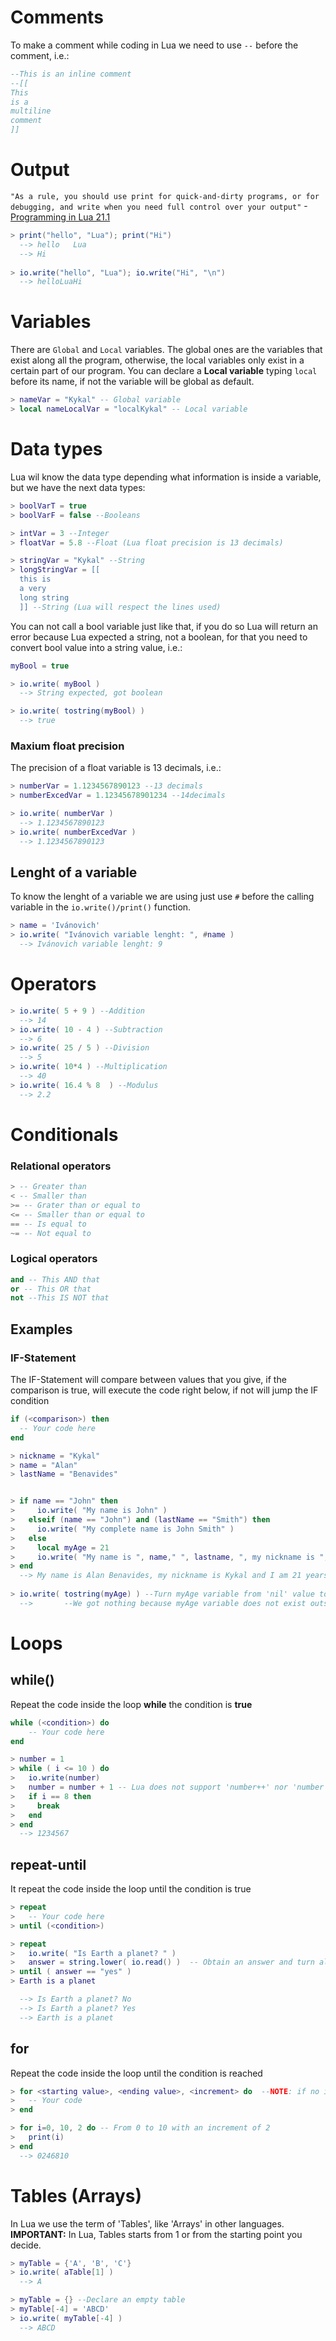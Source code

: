 # Comments
To make a comment while coding in Lua we need to use ``--`` before the comment, i.e.:

```Lua
--This is an inline comment
--[[
This
is a
multiline
comment
]]
```

# Output
``"As a rule, you should use print for quick-and-dirty programs, or for debugging, and write when you need full control over your output"``
-[Programming in Lua 21.1](https://www.lua.org/pil/21.1.html)
```Lua
> print("hello", "Lua"); print("Hi")
  --> hello   Lua
  --> Hi
    
> io.write("hello", "Lua"); io.write("Hi", "\n")
  --> helloLuaHi
```

# Variables
There are ``Global`` and ``Local`` variables. The global ones are the variables that exist along all the program, otherwise, the local variables only exist in a certain part of our program. You can declare a **Local variable** typing ``local`` before its name, if not the variable will be global as default.
```Lua
> nameVar = "Kykal" -- Global variable
> local nameLocalVar = "localKykal" -- Local variable
```

# Data types
Lua wil know the data type depending what information is inside a variable, but we have the next data types:
```Lua
> boolVarT = true
> boolVarF = false --Booleans

> intVar = 3 --Integer
> floatVar = 5.8 --Float (Lua float precision is 13 decimals)

> stringVar = "Kykal" --String
> longStringVar = [[
  this is
  a very
  long string
  ]] --String (Lua will respect the lines used)
```
You can not call a bool variable just like that, if you do so Lua will return an error because Lua expected a string, not a boolean, for that you need to convert bool value into a string value, i.e.:
```Lua
myBool = true

> io.write( myBool )
  --> String expected, got boolean

> io.write( tostring(myBool) )
  --> true

```

### Maxium float precision
The precision of a float variable is 13 decimals, i.e.:
```Lua
> numberVar = 1.1234567890123 --13 decimals
> numberExcedVar = 1.12345678901234 --14decimals

> io.write( numberVar )
  --> 1.1234567890123
> io.write( numberExcedVar )
  --> 1.1234567890123
```

## Lenght of a variable
To know the lenght of a variable we are using just use ``#`` before the calling variable in the ``io.write()/print()`` function.
```Lua
> name = 'Ivánovich'
> io.write( "Ivánovich variable lenght: ", #name )
  --> Ivánovich variable lenght: 9
```

# Operators
```Lua
> io.write( 5 + 9 ) --Addition
  --> 14
> io.write( 10 - 4 ) --Subtraction
  --> 6
> io.write( 25 / 5 ) --Division
  --> 5
> io.write( 10*4 ) --Multiplication
  --> 40
> io.write( 16.4 % 8  ) --Modulus
  --> 2.2
```

# Conditionals

### Relational operators
```Lua
> -- Greater than
< -- Smaller than
>= -- Grater than or equal to
<= -- Smaller than or equal to
== -- Is equal to
~= -- Not equal to
```
### Logical operators
```Lua
and -- This AND that
or -- This OR that
not --This IS NOT that
```

## Examples
### IF-Statement
The IF-Statement will compare between values that you give, if the comparison is true, will execute the code right below, if not will jump the IF condition
```Lua
if (<comparison>) then
  -- Your code here
end
```

```Lua
> nickname = "Kykal"
> name = "Alan"
> lastName = "Benavides"


> if name == "John" then
>     io.write( "My name is John" )
>   elseif (name == "John") and (lastName == "Smith") then
>     io.write( "My complete name is John Smith" )
>   else
>     local myAge = 21
>     io.write( "My name is ", name," ", lastname, ", my nickname is ", nickname, " and I am", myAge, "years old." )
> end
  --> My name is Alan Benavides, my nickname is Kykal and I am 21 years old.
  
> io.write( tostring(myAge) ) --Turn myAge variable from 'nil' value to '' value (nil value = empty string)
  -->       --We got nothing because myAge variable does not exist outside IF-Statement, so it return a 'nil' that equals to an empty variable.
```

# Loops
## while()
Repeat the code inside the loop **while** the condition is **true**
```Lua
while (<condition>) do
    -- Your code here
end
```

```Lua
> number = 1
> while ( i <= 10 ) do
>   io.write(number)
>   number = number + 1 -- Lua does not support 'number++' nor 'number += 1'
>   if i == 8 then
>     break
>   end
> end
  --> 1234567
```

## repeat-until
It repeat the code inside the loop until the condition is true
```Lua
> repeat
>   -- Your code here
> until (<condition>)
```

```Lua
> repeat
>   io.write( "Is Earth a planet? " )
>   answer = string.lower( io.read() )  -- Obtain an answer and turn all letters into lowercase, this is for an easy use for the condition
> until ( answer == "yes" )
> Earth is a planet

  --> Is Earth a planet? No
  --> Is Earth a planet? Yes
  --> Earth is a planet
```

## for
Repeat the code inside the loop until the condition is reached
```Lua
> for <starting value>, <ending value>, <increment> do  --NOTE: if no increment is typed, increment will be 1 by default.
>   -- Your code 
> end
```

```Lua
> for i=0, 10, 2 do -- From 0 to 10 with an increment of 2
>   print(i)
> end
  --> 0246810
```

# Tables (Arrays)
In Lua we use the term of 'Tables', like 'Arrays' in other languages.
**IMPORTANT:** In Lua, Tables starts from 1 or from the starting point you decide.
```Lua
> myTable = {'A', 'B', 'C'}
> io.write( aTable[1] )
  --> A
```
```Lua
> myTable = {} --Declare an empty table
> myTable[-4] = 'ABCD'
> io.write( myTable[-4] )
  --> ABCD
```

